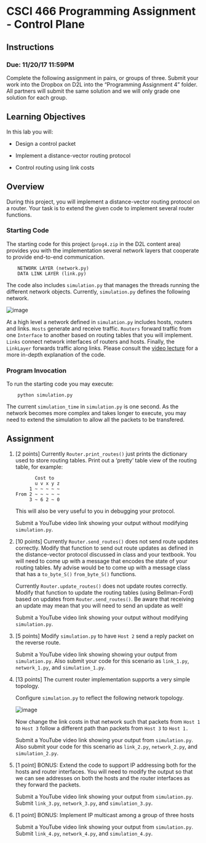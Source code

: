 # CSCI 466 Programming Assignment - Control Plane 

## Instructions
### Due: 11/20/17 11:59PM


Complete the following assignment in pairs, or groups of three. Submit your work into the Dropbox on D2L into the “Programming Assignment 4” folder. All partners will submit the same solution and we will only grade one solution for each group.

## Learning Objectives

In this lab you will:

-   Design a control packet

-   Implement a distance-vector routing protocol

-   Control routing using link costs

## Overview

During this project, you will implement a distance-vector routing protocol on a router. 
Your task is to extend the given code to implement several router functions.

### Starting Code

The starting code for this project (`prog4.zip` in the D2L content area) provides you with the implementation several network layers that cooperate to provide end-to-end communication.

```
    NETWORK LAYER (network.py)
    DATA LINK LAYER (link.py)
```

The code also includes `simulation.py` that manages the threads running the different network objects.
Currently, `simulation.py` defines the following network.

![image](images/simple.png)

At a high level a network defined in `simulation.py` includes hosts, routers and links. 
`Hosts` generate and receive traffic. 
`Routers` forward traffic from one `Interface` to another based on routing tables that you will implement. 
`Links` connect network interfaces of routers and hosts. 
Finally, the `LinkLayer` forwards traffic along links. 
Please consult the [video lecture](videos/CSCI_440_PA4_tutorial.mp4) for a more in-depth explanation of the code.

### Program Invocation

To run the starting code you may execute:

```
    python simulation.py
```

The current `simulation_time` in `simulation.py` is one second. As the network becomes more complex and takes longer to execute, you may need to extend the simulation to allow all the packets to be transfered.

## Assignment

1. [2 points] Currently `Router.print_routes()` just prints the dictionary used to
store routing tables. Print out a ‘pretty’ table view of the routing
table, for example:

    ```
           Cost to
           u v x y z
         1 ~ ~ ~ ~ ~
    From 2 ~ ~ ~ ~ ~
         3 ~ 6 2 ~ 0
    ```  

    This will also be very useful to you in debugging your protocol.

    Submit a YouTube video link showing your output without modifying `simulation.py`.

2. [10 points] Currently `Router.send_routes()` does not send route updates correctly. Modify that function to send out route updates as defined in the distance-vector protocol discussed in class and your textbook. You will need to come up with a message that encodes the state of your routing tables. My advise would be to come up with a message class that has a `to_byte_S()` `from_byte_S()` functions.

    Currently `Router.update_routes()` does not update routes correctly. Modify that function to update the routing tables (using Bellman-Ford) based on updates from `Router.send_routes()`. Be aware that receiving an update may mean that you will need to send an update as well!

    Submit a YouTube video link showing your output without modifying `simulation.py`.

3. [5 points] Modify `simulation.py` to have `Host 2` send a reply packet on the
reverse route.

    Submit a YouTube video link showing showing your output from `simulation.py`. Also submit your code for this scenario as `link_1.py`, `network_1.py`, and `simulation_1.py`.

4. [13 points] The current router implementation supports a very simple topology.

    Configure `simulation.py` to reflect the following network topology.

    ![image](images/complex.png)

    Now change the link costs in that network such that packets from `Host 1` to `Host 3` follow a different path than packets from `Host 3` to `Host 1.`

    Submit a YouTube video link showing your output from `simulation.py`. Also submit your code for this scenario as `link_2.py`, `network_2.py`, and `simulation_2.py`.

5. [1 point] BONUS: Extend the code to support IP addressing both for the hosts and router interfaces. You will need to modify the output so that we can see addresses on both the hosts and the router interfaces as they forward the packets.

    Submit a YouTube video link showing your output from `simulation.py`.
    Submit `link_3.py`, `network_3.py`, and `simulation_3.py`.

6. [1 point] BONUS: Implement IP multicast among a group of three hosts

    Submit a YouTube video link showing your output from `simulation.py`. Submit `link_4.py`, `network_4.py`, and `simulation_4.py`.

